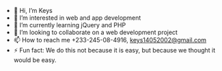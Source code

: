- 👋 Hi, I’m Keys
- 👀 I’m interested in web and app development
- 🌱 I’m currently learning jQuery and PHP
- 💞️ I’m looking to collaborate on a web development project
- 📫 How to reach me +233-245-08-4916, keys14052002@gmail.com
- ⚡ Fun fact: We do this not because it is easy, but because we thought it would be easy.
<!---
Keys02/Keys02 is a ✨ special ✨ repository because its `README.md` (this file) appears on your GitHub profile.
You can click the Preview link to take a look at your changes.
--->
